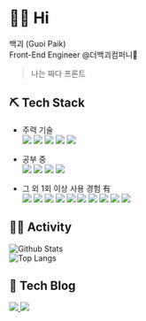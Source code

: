 # 🙋‍♂️ Hi
백괴 (Guoi Paik)<br>
Front-End Engineer @더백괴컴퍼니🏢<br>
> 나는 짜다 프론트

## ⛏ Tech Stack
- 주력 기술<br>
  <img src="https://img.shields.io/badge/JavaScript-F7DF1E?style=flat-square&logo=JavaScript&logoColor=black"/> <img src="https://img.shields.io/badge/React-61DAFB?style=flat-square&logo=React&logoColor=black"/> <img src="https://img.shields.io/badge/styled-components-DB7093?style=flat-square&logo=styled-components&logoColor=white"/> <img src="https://img.shields.io/badge/HTML5-E34F26?style=flat-square&logo=html5&logoColor=white"/> <img src="https://img.shields.io/badge/CSS3-1572B6?style=flat-square&logo=css3&logoColor=white"/>
  
- 공부 중<br>
  <img src="https://img.shields.io/badge/React-61DAFB?style=flat-square&logo=React&logoColor=black"/> <img src="https://img.shields.io/badge/Sass-CC6699?style=flat-square&logo=Sass&logoColor=white"/> <img src="https://img.shields.io/badge/styled-components-DB7093?style=flat-square&logo=styled-components&logoColor=white"/> <img src="https://img.shields.io/badge/Next.js-000000?style=flat-square&logo=nextdotjs&logoColor=white"/>

- 그 외 1회 이상 사용 경험 有<br>
  <img src="https://img.shields.io/badge/C-A8B9CC?style=flat-square&logo=C&logoColor=black"/> <img src="https://img.shields.io/badge/C++-00599C?style=flat-square&logo=cplusplus&logoColor=white"/> <img src="https://img.shields.io/badge/C Sharp-239120?style=flat-square&logo=csharp&logoColor=white"/> <img src="https://img.shields.io/badge/Node.js-339933?style=flat-square&logo=nodedotjs&logoColor=white"/> <img src="https://img.shields.io/badge/Java-007396?style=flat-square&logo=java&logoColor=white"/> <img src="https://img.shields.io/badge/Android Studio-3DDC84?style=flat-square&logo=androidstudio&logoColor=white"/> <img src="https://img.shields.io/badge/Spring-6DB33F?style=flat-square&logo=spring&logoColor=white"/> <img src="https://img.shields.io/badge/Python-3776AB?style=flat-square&logo=python&logoColor=white"/> <img src="https://img.shields.io/badge/Firebase-FFCA28?style=flat-square&logo=firebase&logoColor=black"/> <img src="https://img.shields.io/badge/MySQL-4479A1?style=flat-square&logo=mysql&logoColor=white"/>

## 🏃‍♂️ Activity
![Github Stats](https://github-readme-stats.vercel.app/api?username=uncyclocity&show_icons=true&hide=stars&theme=react)<br>
![Top Langs](https://github-readme-stats.vercel.app/api/top-langs/?username=uncyclocity&layout=compact&theme=react)

## 📝 Tech Blog
<a href="https://velog.io/@uncyclocity">
  <img src="https://img.shields.io/badge/Velog(준비 중)-4FC08D?style=flat-square&logo=vimeo&logoColor=white"/>
</a>
<a href="https://uncyclocity.tistory.com/">
  <img src="https://img.shields.io/badge/Tistory-F16521?style=flat-square&logo=tidal&logoColor=white"/>
</a>
